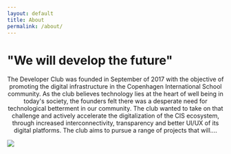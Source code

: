 ```yaml
---
layout: default
title: About
permalink: /about/
---
```


<h1 class="row justify-content-center" id="aboutHeaderOne">"We will develop the future"</h1>


<center><p id="aboutText">
The Developer Club was founded in September of 2017 with the objective of promoting the digital infrastructure in the Copenhagen International School community. As the club believes technology lies at the heart of well being in today's society, the founders felt there was a desperate need for technological betterment in our community. The club wanted to take on that challenge and actively accelerate the digitalization of the CIS ecosystem, through increased interconnectivity, transparency and better UI/UX of its digital platforms. The club aims to pursue a range of projects that will....
</p></center>

<img id="image" class="mx-auto d-block" style="max-width:80%" src="{{ site.url }}/cover_image.jpg"/>
